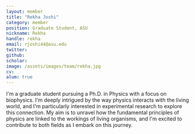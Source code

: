 ```yaml
---
layout: member
title: "Rekha Joshi"
category: member 
position: Graduate Student, ASU
nickname: Rekha
handle: rekha
email: rjoshi44@asu.edu
twitter: 
github:
scholar: 
image: /assets/images/team/rekha.jpg
cv:
alum: true
---
```

I'm a graduate student pursuing a Ph.D. in Physics with a focus on biophysics. I'm deeply intrigued by the way physics interacts with the living world, and I'm particularly interested in experimental research to explore this connection. My aim is to unravel how the fundamental principles of physics are linked to the workings of living organisms, and I'm excited to contribute to both fields as I embark on this journey.